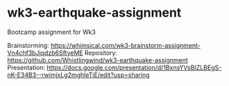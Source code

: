 # wk3-earthquake-assignment
Bootcamp assignment for Wk3

Brainstorming: https://whimsical.com/wk3-brainstorm-assignment-Vn4chf3bJjqdzb6SftyeME
Repository: https://github.com/Whistlingwind/wk3-earthquake-assignment
Presentation: https://docs.google.com/presentation/d/1BxnsYVsBIZLBEgS-nK-E34B3--rwimjxLg2mghleTiE/edit?usp=sharing
